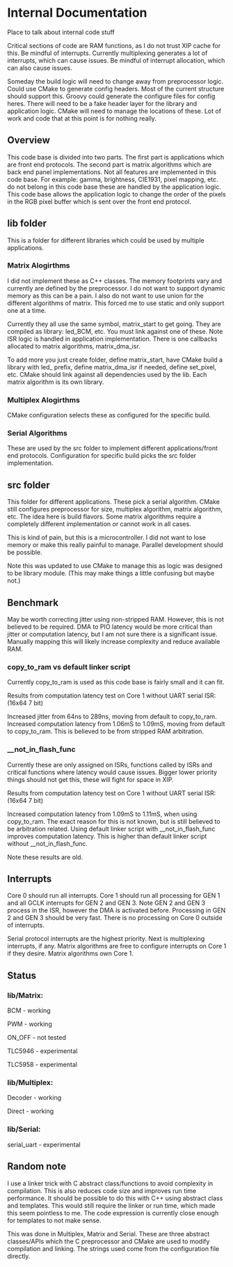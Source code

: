 # Internal Documentation
Place to talk about internal code stuff

Critical sections of code are RAM functions, as I do not trust XIP cache for this. Be mindful of interrupts. Currently multiplexing generates a lot of interrupts, which can cause issues. Be mindful of interrupt allocation, which can also cause issues.

Someday the build logic will need to change away from preprocessor logic. Could use CMake to generate config headers. Most of the current structure should support this. Groovy could generate the configure files for config heres. There will need to be a fake header layer for the library and application logic. CMake will need to manage the locations of these. Lot of work and code that at this point is for nothing really.

## Overview
This code base is divided into two parts. The first part is applications which are front end protocols. The second part is matrix algorithms which are back end panel implementations. Not all features are implemented in this code base. For example: gamma, brightness, CIE1931, pixel mapping, etc. do not belong in this code base these are handled by the application logic. This code base allows the application logic to change the order of the pixels in the RGB pixel buffer which is sent over the front end protocol.

## lib folder
This is a folder for different libraries which could be used by multiple applications.

### Matrix Alogirthms
I did not implement these as C++ classes. The memory footprints vary and currently are defined by the preprocessor. I do not want to support dynamic memory as this can be a pain. I also do not want to use union for the different algorithms of matrix. This forced me to use static and only support one at a time.

Currently they all use the same symbol, matrix_start to get going. They are compiled as library: led_BCM, etc. You must link against one of these. Note ISR logic is handled in application implementation. There is one callbacks allocated to matrix algorithms, matrix_dma_isr. 

To add more you just create folder, define matrix_start, have CMake build a library with led_ prefix, define matrix_dma_isr if needed, define set_pixel, etc. CMake should link against all dependencies used by the lib. Each matrix algorithm is its own library.

### Multiplex Alogirthms
CMake configuration selects these as configured for the specific build.

### Serial Algorithms
These are used by the src folder to implement different applications/front end protocols. Configuration for specific build picks the src folder implementation.

## src folder
This folder for different applications. These pick a serial algorithm. CMake still configures preprocessor for size, multiplex algorithm, matrix algorithm, etc. The idea here is build flavors. Some matrix algorithms require a completely different implementation or cannot work in all cases.

This is kind of pain, but this is a microcontroller. I did not want to lose memory or make this really painful to manage. Parallel development should be possible.

Note this was updated to use CMake to manage this as logic was designed to be library module. (This may make things a little confusing but maybe not.)

## Benchmark
May be worth correcting jitter using non-stripped RAM. However, this is not believed to be required. DMA to PIO latency would be more critical than jitter or computation latency, but I am not sure there is a significant issue. Manually mapping this will likely increase complexity and reduce available RAM.

### copy_to_ram vs default linker script
Currently copy_to_ram is used as this code base is fairly small and it can fit.

Results from computation latency test on Core 1 without UART serial ISR: (16x64 7 bit)

Increased jitter from 64ns to 289ns, moving from default to copy_to_ram. Increased computation latency from 1.06mS to 1.09mS, moving from default to copy_to_ram. This is believed to be from stripped RAM arbitration.

### __not_in_flash_func
Currently these are only assigned on ISRs, functions called by ISRs and critical functions where latency would cause issues. Bigger lower priority things should not get this, these will fight for space in XIP.

Results from computation latency test on Core 1 without UART serial ISR: (16x64 7 bit)

Increased computation latency from 1.09mS to 1.11mS, when using copy_to_ram. The exact reason for this is not known, but is still believed to be arbitration related. Using default linker script with __not_in_flash_func improves computation latency. This is higher than default linker script without __not_in_flash_func.

Note these results are old.

## Interrupts
Core 0 should run all interrupts. Core 1 should run all processing for GEN 1 and all GCLK interrupts for GEN 2 and GEN 3. Note GEN 2 and GEN 3 process in the ISR, however the DMA is activated before. Processing in GEN 2 and GEN 3 should be very fast. There is no processing on Core 0 outside of interrupts.

Serial protocol interrupts are the highest priority. Next is multiplexing interrupts, if any. Matrix algorithms are free to configure interrupts on Core 1 if they desire. Matrix algorithms own Core 1.

## Status
### lib/Matrix:
BCM - working

PWM - working

ON_OFF - not tested

TLC5946 - experimental

TLC5958 - experimental

### lib/Multiplex:
Decoder - working

Direct - working

### lib/Serial:
serial_uart - experimental

## Random note
I use a linker trick with C abstract class/functions to avoid complexity in compilation. This is also reduces code size and improves run time performance. It should be possible to do this with C++ using abstract class and templates. This would still require the linker or run time, which made this seem pointless to me. The code expression is currently close enough for templates to not make sense.

This was done in Multiplex, Matrix and Serial. These are three abstract classes/APIs which the C preprocessor and CMake are used to modify compilation and linking. The strings used come from the configuration file directly.
